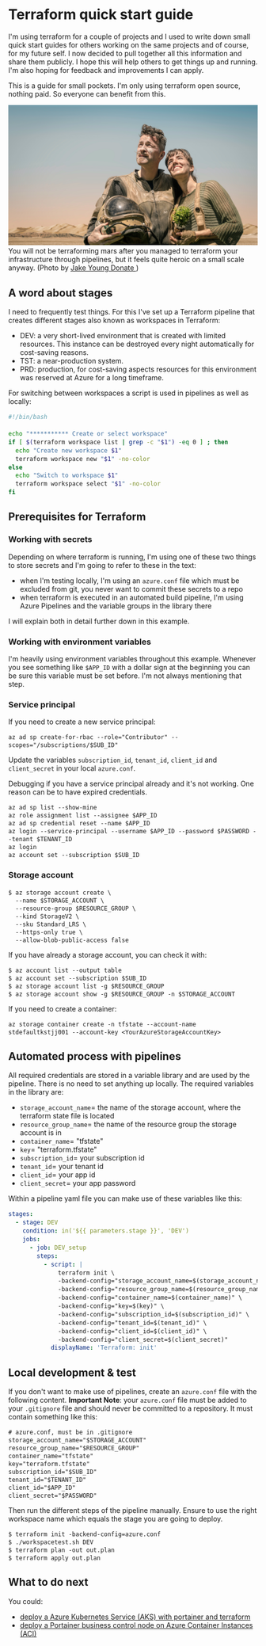# Terraform quick start guide

I'm using terraform for a couple of projects and I used to write down small quick start guides for others working on the same projects and of course, for my future self. I now decided to pull together all this information and share them publicly. I hope this will help others to get things up and running. I'm also hoping for feedback and improvements I can apply.

This is a guide for small pockets. I'm only using terraform open source, nothing paid. So everyone can benefit from this.

![Man and woman terraforming mars](.images/man-and-woman-terraforming-mars.jpg "Man and woman terraforming mars")
You will not be terraforming mars after you managed to terraform your infrastructure through pipelines, but it feels quite heroic on a small scale anyway. (Photo by [Jake Young
Donate ](https://www.pexels.com/photo/photo-of-man-and-woman-looking-at-the-sky-732894/))

## A word about stages

I need to frequently test things. For this I've set up a Terraform pipeline that creates different stages also known as workspaces in Terraform:

- DEV: a very short-lived environment that is created with limited resources. This instance can be destroyed every night automatically for cost-saving reasons.
- TST: a near-production system.
- PRD: production, for cost-saving aspects resources for this environment was reserved at Azure for a long timeframe.

For switching between workspaces a script is used in pipelines as well as locally:

```bash
#!/bin/bash

echo "*********** Create or select workspace"
if [ $(terraform workspace list | grep -c "$1") -eq 0 ] ; then
  echo "Create new workspace $1"
  terraform workspace new "$1" -no-color
else
  echo "Switch to workspace $1"
  terraform workspace select "$1" -no-color
fi
```

## Prerequisites for Terraform

### Working with secrets

Depending on where terraform is running, I'm using one of these two things to store secrets and I'm going to refer to these in the text:

- when I'm testing locally, I'm using an `azure.conf` file which must be excluded from git, you never want to commit these secrets to a repo
- when terraform is executed in an automated build pipeline, I'm using Azure Pipelines and the variable groups in the library there

I will explain both in detail further down in this example.

### Working with environment variables

I'm heavily using environment variables throughout this example. Whenever you see something like `$APP_ID` with a dollar sign at the beginning you can be sure this variable must be set before. I'm not always mentioning that step.

### Service principal

If you need to create a new service principal:
```
az ad sp create-for-rbac --role="Contributor" --scopes="/subscriptions/$SUB_ID"
```

Update the variables `subscription_id`, `tenant_id`, `client_id` and `client_secret` in your local `azure.conf`.

Debugging if you have a service principal already and it's not working. One reason can be to have expired credentials.

```
az ad sp list --show-mine
az role assignment list --assignee $APP_ID
az ad sp credential reset --name $APP_ID
az login --service-principal --username $APP_ID --password $PASSWORD --tenant $TENANT_ID
az login
az account set --subscription $SUB_ID
```

### Storage account

```
$ az storage account create \
  --name $STORAGE_ACCOUNT \
  --resource-group $RESOURCE_GROUP \
  --kind StorageV2 \
  --sku Standard_LRS \
  --https-only true \
  --allow-blob-public-access false
```

If you have already a storage account, you can check it with:

```
$ az account list --output table
$ az account set --subscription $SUB_ID
$ az storage account list -g $RESOURCE_GROUP
$ az storage account show -g $RESOURCE_GROUP -n $STORAGE_ACCOUNT
```

If you need to create a container:

```
az storage container create -n tfstate --account-name stdefaultkstjj001 --account-key <YourAzureStorageAccountKey>
```

## Automated process with pipelines

All required credentials are stored in a variable library and are used by the pipeline. There is no need to set anything up locally. The required variables in the library are:

- `storage_account_name`= the name of the storage account, where the terraform state file is located
- `resource_group_name`= the name of the resource group the storage account is in
- `container_name`= "tfstate"
- `key`= "terraform.tfstate"
- `subscription_id`= your subscription id
- `tenant_id`= your tenant id
- `client_id`= your app id
- `client_secret`= your app password

Within a pipeline yaml file you can make use of these variables like this:

````yaml
stages:
  - stage: DEV
    condition: in('${{ parameters.stage }}', 'DEV')
    jobs:
      - job: DEV_setup
        steps:
          - script: |
              terraform init \
              -backend-config="storage_account_name=$(storage_account_name)" \
              -backend-config="resource_group_name=$(resource_group_name)" \
              -backend-config="container_name=$(container_name)" \
              -backend-config="key=$(key)" \
              -backend-config="subscription_id=$(subscription_id)" \
              -backend-config="tenant_id=$(tenant_id)" \
              -backend-config="client_id=$(client_id)" \
              -backend-config="client_secret=$(client_secret)"
            displayName: 'Terraform: init'
````

## Local development & test

If you don't want to make use of pipelines, create an `azure.conf` file with the following content. **Important Note**: your `azure.conf` file must be added to your `.gitignore` file and should never be committed to a repository. It must contain something like this:

```
# azure.conf, must be in .gitignore
storage_account_name="$STORAGE_ACCOUNT"
resource_group_name="$RESOURCE_GROUP"
container_name="tfstate"
key="terraform.tfstate"
subscription_id="$SUB_ID"
tenant_id="$TENANT_ID"
client_id="$APP_ID"
client_secret="$PASSWORD"
```

Then run the different steps of the pipeline manually. Ensure to use the right workspace name which equals the stage you are going to deploy.

```
$ terraform init -backend-config=azure.conf
$ ./workspacetest.sh DEV
$ terraform plan -out out.plan
$ terraform apply out.plan
```

## What to do next

You could:

- [deploy a Azure Kubernetes Service (AKS) with portainer and terraform](https://github.com/xware-gmbh/aks-terraform-portainer)
- [deploy a Portainer business control node on Azure Container Instances (ACI)](https://github.com/xware-gmbh/portainer-control-node-example)
